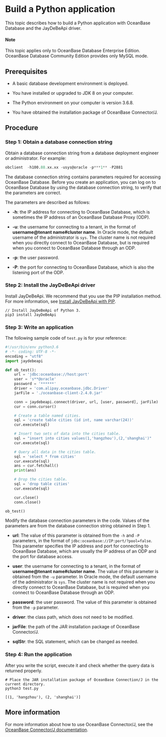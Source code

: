 # Build a Python application

This topic describes how to build a Python application with OceanBase Database and the JayDeBeApi driver.

<main id="notice" >
    <h4>Note</h4>
    <p>This topic applies only to OceanBase Database Enterprise Edition. OceanBase Database Community Edition provides only MySQL mode. </p>
  </main>

## Prerequisites

* A basic database development environment is deployed.

* You have installed or upgraded to JDK 8 on your computer.

* The Python environment on your computer is version 3.6.8.

* You have obtained the installation package of OceanBase Connector/J. 
  
  <!-- In OceanBase Download Center, choose **Resources > Download > OceanBase Database > Drivers and Middleware**. In the [OceanBase Connector/J](https://www.oceanbase.com/softwarecenter-enterprise) section, click the desired version and enter related information to download the installation package of OceanBase Connector/J. -->

## Procedure

### Step 1: Obtain a database connection string

Obtain a database connection string from a database deployment engineer or administrator. For example:

```sql
obclient  -h100.88.xx.xx -usys@oracle -p***1** -P2881
```

The database connection string contains parameters required for accessing OceanBase Database. Before you create an application, you can log on to OceanBase Database by using the database connection string, to verify that the parameters are correct.

The parameters are described as follows:

* **-h**: the IP address for connecting to OceanBase Database, which is sometimes the IP address of an OceanBase Database Proxy (ODP).

* **-u**: the username for connecting to a tenant, in the format of **username@tenant name#cluster name**. In Oracle mode, the default username of the administrator is `sys`. The cluster name is not required when you directly connect to OceanBase Database, but is required when you connect to OceanBase Database through an ODP.

* **-p**: the user password.

* **-P**: the port for connecting to OceanBase Database, which is also the listening port of the ODP.

### Step 2: Install the JayDeBeApi driver

Install JayDeBeApi. We recommend that you use the PIP installation method. For more information, see [Install JayDeBeApi with PIP](https://pypi.org/project/JayDeBeApi/).

```shell
// Install JayDeBeApi of Python 3.
pip3 install JayDeBeApi
```

### Step 3: Write an application

The following sample code of `test.py` is for your reference:

```python
#!/usr/bin/env python3.6
# -*- coding: UTF-8 -*-
encoding = "utf8"
import jaydebeapi

def ob_test():   
    url = 'jdbc:oceanbase://host:port'
    user = 's**@oracle'
    password = '******'
    driver = 'com.alipay.oceanbase.jdbc.Driver'
    jarFile = './oceanbase-client-2.4.0.jar'

    conn = jaydebeapi.connect(driver, url, [user, password], jarFile)
    cur = conn.cursor()

    # Create a table named cities.
    sql = 'create table cities (id int, name varchar(24))'
    cur.execute(sql)

    # Insert two sets of data into the cities table.
    sql = "insert into cities values(1,'hangzhou'),(2,'shanghai')"
    cur.execute(sql)

    # Query all data in the cities table.
    sql = 'select * from cities'
    cur.execute(sql)
    ans = cur.fetchall()
    print(ans)

    # Drop the cities table.
    sql = 'drop table cities'
    cur.execute(sql)

    cur.close()
    conn.close()

ob_test()
```

Modify the database connection parameters in the code. Values of the parameters are from the database connection string obtained in Step 1.

* **url**: The value of this parameter is obtained from the `-h` and `-P` parameters, in the format of `jdbc:oceanbase://IP:port/?pool=false`. This parameter specifies the IP address and port for connecting to OceanBase Database, which are usually the IP address of an ODP and the port for database access.

* **user**: the username for connecting to a tenant, in the format of **username@tenant name#cluster name**. The value of this parameter is obtained from the `-u` parameter. In Oracle mode, the default username of the administrator is `sys`. The cluster name is not required when you directly connect to OceanBase Database, but is required when you connect to OceanBase Database through an ODP.

* **password**: the user password. The value of this parameter is obtained from the `-p` parameter.

* **driver**: the class path, which does not need to be modified.

* **jarFile**: the path of the JAR installation package of OceanBase Connector/J.

* **sqlStr**: the SQL statement, which can be changed as needed.

### Step 4: Run the application

After you write the script, execute it and check whether the query data is returned properly.

```shell
# Place the JAR installation package of OceanBase Connection/J in the current directory.
python3 test.py

[(1, 'hangzhou'), (2, 'shanghai')]
```

## More information

For more information about how to use OceanBase Connector/J, see the [OceanBase Connector/J documentation](https://en.oceanbase.com/docs/enterprise-oceanbase-connector-j-en-10000000000859583).
